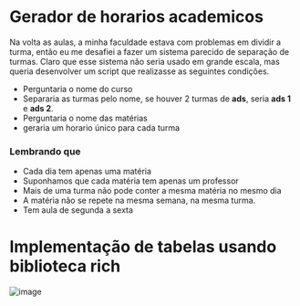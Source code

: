 # Gerador de horarios academicos

Na volta as aulas, a minha faculdade estava com problemas em dividir a turma, então eu me desafiei a fazer um sistema parecido de separação de turmas.
Claro que esse sistema não seria usado em grande escala, mas queria desenvolver um script que realizasse as seguintes condições.

- Perguntaria o nome do curso
- Separaria as turmas pelo nome, se houver 2 turmas de **ads**, seria **ads 1** e **ads 2**.
- Perguntaria o nome das matérias
- geraria um horario único para cada turma

### Lembrando que

- Cada dia tem apenas uma matéria
- Suponhamos que cada matéria tem apenas um professor
- Mais de uma turma não pode conter a mesma matéria no mesmo dia
- A matéria não se repete na mesma semana, na mesma turma.
- Tem aula de segunda a sexta

# Implementação de tabelas usando biblioteca rich

![image](https://user-images.githubusercontent.com/99357762/219826572-3709e8dd-a543-4b50-a0a8-b2bd44b347d5.png)
